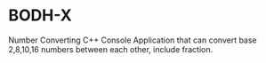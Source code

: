# BODH-X
Number Converting C++ Console Application that can convert base 2,8,10,16 numbers between each other, include fraction.
